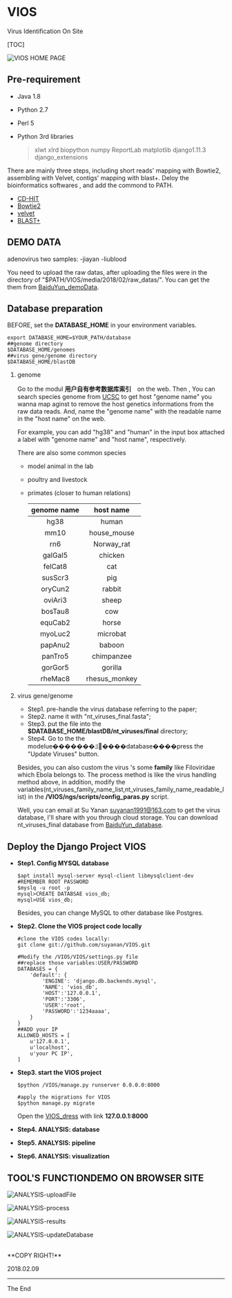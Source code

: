 # VIOS
Virus Identification On Site

[TOC]

![VIOS HOME PAGE](https://github.com/suyanan/VIOS/raw/master/INTRO/HOME-main.png)

## Pre-requirement
- Java 1.8
- Python 2.7
- Perl 5
- Python 3rd libraries

  > xlwt xlrd biopython numpy ReportLab matplotlib django1.11.3 django_extensions


There are mainly three steps, including short reads' mapping with Bowtie2, assembling with Velvet, contigs' mapping with blast+.
Deloy the bioinformatics softwares , and add the commond to PATH.
- [CD-HIT](http://weizhongli-lab.org/cd-hit/)
- [Bowtie2](http://bowtie-bio.sourceforge.net/bowtie2/index.shtml)
- [velvet](https://www.ebi.ac.uk/~zerbino/velvet/)
- [BLAST+](https://blast.ncbi.nlm.nih.gov/Blast.cgi?CMD=Web&PAGE_TYPE=BlastDocs&DOC_TYPE=Download)

## DEMO DATA
adenovirus two samples:
-jiayan
-liublood

You need to upload the raw datas, after uploading the files were in the directory of "$PATH/VIOS/media/2018/02/raw_datas/".
You can get the them from [BaiduYun_demoData](https://pan.baidu.com/s/1i6DjPu1).

## Database preparation
BEFORE, set the **DATABASE_HOME** in your environment variables.
```
export DATABASE_HOME=$YOUR_PATH/database
##genome directory
$DATABASE_HOME/genomes
##virus gene/genome directory
$DATABASE_HOME/blastDB
```
1. genome

   Go to the modul **用户自有参考数据库索引**　on the web.
   Then , You can search species genome from [UCSC](http://hgdownload.soe.ucsc.edu/downloads.html) to get host "genome name" you wanna map aginst to remove the host genetics informations from the raw data reads. And, name the "genome name" with the readable name in the "host name" on the web.

   For example, you can add "hg38" and "human" in the input box attached a label with "genome name" and "host name", respectively.

   There are also some common species
   - model animal in the lab
   - poultry and livestock
   - primates (closer to human relations)

       | genome name |   host name   |
       |:-----------:|:-------------:|
       |    hg38     |     human     |
       |    mm10     |  house_mouse  |
       |     rn6     |  Norway_rat   |
       |   galGal5   |    chicken    |
       |   felCat8   |      cat      |
       |   susScr3   |      pig      |
       |   oryCun2   |    rabbit     |
       |   oviAri3   |     sheep     |
       |   bosTau8   |      cow      |
       |   equCab2   |     horse     |
       |   myoLuc2   |   microbat    |
       |   papAnu2   |    baboon     |
       |   panTro5   |  chimpanzee   |
       |   gorGor5   |    gorilla    |
       |   rheMac8   | rhesus_monkey |
2. virus gene/genome

   - Step1. pre-handle the virus database referring to the paper;
   - Step2. name it with "nt_viruses_final.fasta";
   - Step3. put the file into the **$DATABASE_HOME/blastDB/nt_viruses/final** directory;
   - Step4. Go to the the modelue�������ݿ⴦����database����press the "Update Viruses" button.

   Besides, you can also custom the virus 's some **family** like Filoviridae which Ebola belongs to. The process method is like the virus handling method above, in addition, modify the variables(nt_viruses_family_name_list,nt_viruses_family_name_readable_list) in the **/VIOS/ngs/scripts/config_paras.py** script.

   Well, you can email at Su Yanan <suyanan1991@163.com> to get the virus database, I'll share with you through cloud storage.
   You can download nt_viruses_final database from [BaiduYun_database](https://pan.baidu.com/s/1lSp0nhK-uga0AEWrFpeWEw).

## Deploy the Django Project **VIOS**
  - **Step1. Config MYSQL database**
    ```
    $apt install mysql-server mysql-client libmysqlclient-dev  #REMEMBER ROOT PASSWORD
    $myslq -u root -p
    mysql>CREATE DATABSAE vios_db;
    mysql>USE vios_db;
    ```
    Besides, you can change MySQL to other database like Postgres.

  - **Step2. Clone the VIOS project code locally**
    ```
    #clone the VIOS codes locally:
    git clone git://github.com/suyanan/VIOS.git

    #Modify the /VIOS/VIOS/settings.py file
    ##replace those variables:USER/PASSWORD
    DATABASES = {
        'default': {
            'ENGINE': 'django.db.backends.mysql',
            'NAME': 'vios_db',
            'HOST':'127.0.0.1',
            'PORT':'3306',
            'USER':'root',
            'PASSWORD':'1234aaaa',
        }
    }
    ##ADD your IP
    ALLOWED_HOSTS = [
        u'127.0.0.1',
        u'localhost',
        u'your PC IP',
    ]
    ```

  - **Step3. start the VIOS project**
    ```
    $python /VIOS/manage.py runserver 0.0.0.0:8000

    #apply the migrations for VIOS
    $python manage.py migrate
    ```
    Open the [VIOS_dress](127.0.0.1:8000) with link **127.0.0.1:8000**

  - **Step4. ANALYSIS: database**
  - **Step5. ANALYSIS: pipeline**
  - **Step6. ANALYSIS: visualization**


## TOOL'S FUNCTIONDEMO ON BROWSER SITE

  ![ANALYSIS-uploadFile](https://github.com/suyanan/VIOS/raw/master/INTRO/ANALYSIS-1-uploadFiles.png)

  ![ANALYSIS-process](https://github.com/suyanan/VIOS/raw/master/INTRO/ANALYSIS-2-pipeline.png)

  ![ANALYSIS-results](https://github.com/suyanan/VIOS/raw/master/INTRO/ANALYSIS-3-results-a.png)

  ![ANALYSIS-updateDatabase](https://github.com/suyanan/VIOS/raw/master/INTRO/ANALYSIS-4-updateDatabase.png)


<br>
**COPY RIGHT!**

2018.02.09


---
The End

